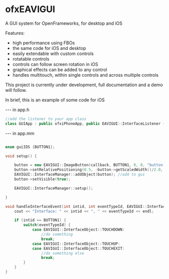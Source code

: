 ofxEAVIGUI
==========

A GUI system for OpenFrameworks, for desktop and iOS


Features:
- high performance using FBOs
- the same code for iOS and desktop
- easily extendable with custom controls
- rotatable controls
- controls can follow screen rotation in iOS
- graphical effects can be added to any control
- handles multitouch, within single controls and across multiple controls



This project is currently under development, full documentation and a demo will follow.  

In brief, this is an example of some code for iOS

 --- in app.h

```c++
//add the listener to your app class
class GUIApp : public ofxiPhoneApp, public EAVIGUI::InterfaceListener {

```

 --- in app.mm

```c++

enum guiIDS {BUTTON1};

void setup() {

    button = new EAVIGUI::ImageButton(callback, BUTTON1, 0, 0, "button.png", "buttonOver.png"); //initialise a button
    button->setRelativePositioning(0.5, -button->getScaledWidth()/2.0, 0.5, -button->getScaledHeight()/2.0); //relative position, for screen rotations
    EAVIGUI::InterfaceManager::addObject(button); //add to gui
    button->setVisible(true);

    EAVIGUI::InterfaceManager::setup();

}

void handleInterfaceEvent(int intid, int eventTypeId, EAVIGUI::InterfaceObject *object) {
    cout << "Interface: " << intid << ", " << eventTypeId << endl;

    if (intid == BUTTON1) {
        switch(eventTypeId) {
            case EAVIGUI::InterfaceObject::TOUCHDOWN:
                //do something
                break;
            case EAVIGUI::InterfaceObject::TOUCHUP:
            case EAVIGUI::InterfaceObject::TOUCHEXIT:
                //do something else
                break;
        }
    }
}
```